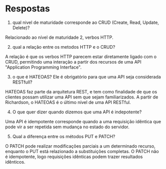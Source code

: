 # Respostas

1) qual nivel de maturidade corresponde ao CRUD (Create, Read, Update, Delete)?

Relacionado ao nível de maturidade 2, verbos HTTP.

2) qual a relação entre os metodos HTTP e o CRUD?

A relação é que os verbos HTTP parecem estar diretamente ligado com o CRUD, permitindo uma interação a partir dos recursos de uma API "Application Programming Interface".

3) o que é HATEOAS? Ele é obrigatório para que uma API seja considerada RESTfull?

HATEOAS faz parte da arquitetura REST, e tem como finalidade de que os clientes possam utilizar uma API sem que sejam familiarizados. A partir de Richardson, o HATEOAS é o último nível de uma API RESTful.

4) O que quer dizer quando dizemos que uma API é indepotente?

Uma API é idempotente corresponde quando a uma requisição idêntica que pode vir a ser repetida sem mudança no estado do servidor.

5) Qual a diferença entre os métodos PUT e PATCH?

O PATCH pode realizar modificações parciais a um determinado recurso, enquanto o PUT está relazionado a substituições completas. O PATCH não é idempotente, logo requisições idênticas podem trazer resultados idênticos.
